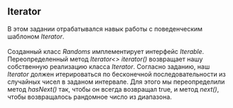 ## Iterator
В этом задании отрабатывался навык работы с поведенческим шаблоном *Iterator*.
</br></br> 
Созданный класс *Randoms* имплементирует интерфейс *Iterable*. Переопределенный метод *Iterator\<\> iterator()* возвращает нашу собственную реализацию класса *Iterator*.
Согласно заданию, наш *Iterator* должен итерироваться по бесконечной последовательности из случайных чисел в заданом интервале. 
Для этого мы переопределили метод *hasNext()* так, чтобы он всегда возвращал true, и метод *next()*, чтобы возвращалось рандомное число из диапазона.
